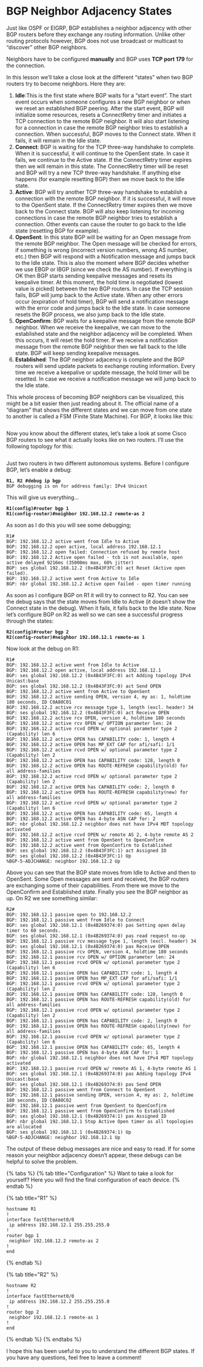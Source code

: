 # BGP Neighbor Adjacency States

Just like OSPF or EIGRP, BGP establishes a neighbor adjacency with other BGP routers before they exchange any routing information. Unlike other routing protocols however, BGP does not use broadcast or multicast to “discover” other BGP neighbors.

Neighbors have to be configured **manually** and BGP uses **TCP port 179** for the connection.

In this lesson we’ll take a close look at the different “states” when two BGP routers try to become neighbors. Here they are:

1. **Idle**:This is the first state where BGP waits for a “start event”. The start event occurs when someone configures a new BGP neighbor or when we reset an established BGP peering. After the start event, BGP will initialize some resources, resets a ConnectRetry timer and initiates a TCP connection to the remote BGP neighbor. It will also start listening for a connection in case the remote BGP neighbor tries to establish a connection. When successful, BGP moves to the Connect state. When it fails, it will remain in the Idle state.
2. **Connect**: BGP is waiting for the TCP three-way handshake to complete. When it is successful, it will continue to the OpenSent state. In case it fails, we continue to the Active state. If the ConnectRetry timer expires then we will remain in this state. The ConnectRetry timer will be reset and BGP will try a new TCP three-way handshake. If anything else happens (for example resetting BGP) then we move back to the Idle state.
3. **Active**: BGP will try another TCP three-way handshake to establish a connection with the remote BGP neighbor. If it is successful, it will move to the OpenSent state. If the ConnectRetry timer expires then we move back to the Connect state. BGP will also keep listening for incoming connections in case the remote BGP neighbor tries to establish a connection. Other events can cause the router to go back to the Idle state (resetting BGP for example).
4. **OpenSent**: In this state BGP will be waiting for an Open message from the remote BGP neighbor. The Open message will be checked for errors, if something is wrong (incorrect version numbers, wrong AS number, etc.) then BGP will respond with a Notification message and jumps back to the Idle state. This is also the moment where BGP decides whether we use EBGP or IBGP (since we check the AS number). If everything is OK then BGP starts sending keepalive messages and resets its keepalive timer. At this moment, the hold time is negotiated (lowest value is picked) between the two BGP routers. In case the TCP session fails, BGP will jump back to the Active state. When any other errors occur (expiration of hold timer), BGP will send a notification message with the error code and jumps back to the Idle state. In case someone resets the BGP process, we also jump back to the Idle state.
5. **OpenConfirm**: BGP waits for a keepalive message from the remote BGP neighbor. When we receive the keepalive, we can move to the established state and the neighbor adjacency will be completed. When this occurs, it will reset the hold timer. If we receive a notification message from the remote BGP neighbor then we fall back to the Idle state. BGP will keep sending keepalive messages.
6. **Established**: The BGP neighbor adjacency is complete and the BGP routers will send update packets to exchange routing information. Every time we receive a keepalive or update message, the hold timer will be resetted. In case we receive a notification message we will jump back to the Idle state.

This whole process of becoming BGP neighbors can be visualized, this might be a bit easier then just reading about it. The official name of a “diagram” that shows the different states and we can move from one state to another is called a FSM (Finite State Machine). For BGP, it looks like this:

<figure><img src="https://cdn.networklessons.com/wp-content/uploads/2015/04/bgp-states-neighbor-adjacency.png" alt=""><figcaption></figcaption></figure>

Now you know about the different states, let’s take a look at some Cisco BGP routers to see what it actually looks like on two routers. I’ll use the following topology for this:

<figure><img src="https://cdn.networklessons.com/wp-content/uploads/2015/04/bgp-r1-r2-as1-as2.png" alt=""><figcaption></figcaption></figure>

Just two routers in two different autonomous systems. Before I configure BGP, let’s enable a debug:

<pre><code><strong>R1, R2 #debug ip bgp
</strong>BGP debugging is on for address family: IPv4 Unicast
</code></pre>

This will give us everything…

<pre><code><strong>R1(config)#router bgp 1
</strong><strong>R1(config-router)#neighbor 192.168.12.2 remote-as 2
</strong></code></pre>

As soon as I do this you will see some debugging;

```
R1#
BGP: 192.168.12.2 active went from Idle to Active
BGP: 192.168.12.2 open active, local address 192.168.12.1
BGP: 192.168.12.2 open failed: Connection refused by remote host
BGP: 192.168.12.2 Active open failed - tcb is not available, open active delayed 9216ms (35000ms max, 60% jitter)
BGP: ses global 192.168.12.2 (0x4B43F3FC:0) act Reset (Active open failed).
BGP: 192.168.12.2 active went from Active to Idle
BGP: nbr global 192.168.12.2 Active open failed - open timer running
```

As soon as I configure BGP on R1 it will try to connect to R2. You can see the debug says that the state moves from Idle to Active (it doesn’t show the Connect state in the debug). When it fails, it falls back to the Idle state. Now let’s configure BGP on R2 as well so we can see a successful progress through the states:

<pre><code><strong>R2(config)#router bgp 2
</strong><strong>R2(config-router)#neighbor 192.168.12.1 remote-as 1
</strong></code></pre>

Now look at the debug on R1:

```
R1#
BGP: 192.168.12.2 active went from Idle to Active
BGP: 192.168.12.2 open active, local address 192.168.12.1
BGP: ses global 192.168.12.2 (0x4B43F3FC:0) act Adding topology IPv4 Unicast:base
BGP: ses global 192.168.12.2 (0x4B43F3FC:0) act Send OPEN
BGP: 192.168.12.2 active went from Active to OpenSent
BGP: 192.168.12.2 active sending OPEN, version 4, my as: 1, holdtime 180 seconds, ID C0A80C01
BGP: 192.168.12.2 active rcv message type 1, length (excl. header) 34
BGP: ses global 192.168.12.2 (0x4B43F3FC:0) act Receive OPEN
BGP: 192.168.12.2 active rcv OPEN, version 4, holdtime 180 seconds
BGP: 192.168.12.2 active rcv OPEN w/ OPTION parameter len: 24
BGP: 192.168.12.2 active rcvd OPEN w/ optional parameter type 2 (Capability) len 6
BGP: 192.168.12.2 active OPEN has CAPABILITY code: 1, length 4
BGP: 192.168.12.2 active OPEN has MP_EXT CAP for afi/safi: 1/1
BGP: 192.168.12.2 active rcvd OPEN w/ optional parameter type 2 (Capability) len 2
BGP: 192.168.12.2 active OPEN has CAPABILITY code: 128, length 0
BGP: 192.168.12.2 active OPEN has ROUTE-REFRESH capability(old) for all address-families
BGP: 192.168.12.2 active rcvd OPEN w/ optional parameter type 2 (Capability) len 2
BGP: 192.168.12.2 active OPEN has CAPABILITY code: 2, length 0
BGP: 192.168.12.2 active OPEN has ROUTE-REFRESH capability(new) for all address-families
BGP: 192.168.12.2 active rcvd OPEN w/ optional parameter type 2 (Capability) len 6
BGP: 192.168.12.2 active OPEN has CAPABILITY code: 65, length 4
BGP: 192.168.12.2 active OPEN has 4-byte ASN CAP for: 2
BGP: nbr global 192.168.12.2 neighbor does not have IPv4 MDT topology activated
BGP: 192.168.12.2 active rcvd OPEN w/ remote AS 2, 4-byte remote AS 2
BGP: 192.168.12.2 active went from OpenSent to OpenConfirm
BGP: 192.168.12.2 active went from OpenConfirm to Established
BGP: ses global 192.168.12.2 (0x4B43F3FC:1) act Assigned ID
BGP: ses global 192.168.12.2 (0x4B43F3FC:1) Up
%BGP-5-ADJCHANGE: neighbor 192.168.12.2 Up
```

Above you can see that the BGP state moves from Idle to Active and then to OpenSent. Some Open messages are sent and received, the BGP routers are exchanging some of their capabilities. From there we move to the OpenConfirm and Established state. Finally you see the BGP neighbor as up. On R2 we see something similar:

```
R2#
BGP: 192.168.12.1 passive open to 192.168.12.2
BGP: 192.168.12.1 passive went from Idle to Connect
BGP: ses global 192.168.12.1 (0x4B269374:0) pas Setting open delay timer to 60 seconds.
BGP: ses global 192.168.12.1 (0x4B269374:0) pas read request no-op
BGP: 192.168.12.1 passive rcv message type 1, length (excl. header) 34
BGP: ses global 192.168.12.1 (0x4B269374:0) pas Receive OPEN
BGP: 192.168.12.1 passive rcv OPEN, version 4, holdtime 180 seconds
BGP: 192.168.12.1 passive rcv OPEN w/ OPTION parameter len: 24
BGP: 192.168.12.1 passive rcvd OPEN w/ optional parameter type 2 (Capability) len 6
BGP: 192.168.12.1 passive OPEN has CAPABILITY code: 1, length 4
BGP: 192.168.12.1 passive OPEN has MP_EXT CAP for afi/safi: 1/1
BGP: 192.168.12.1 passive rcvd OPEN w/ optional parameter type 2 (Capability) len 2
BGP: 192.168.12.1 passive OPEN has CAPABILITY code: 128, length 0
BGP: 192.168.12.1 passive OPEN has ROUTE-REFRESH capability(old) for all address-families
BGP: 192.168.12.1 passive rcvd OPEN w/ optional parameter type 2 (Capability) len 2
BGP: 192.168.12.1 passive OPEN has CAPABILITY code: 2, length 0
BGP: 192.168.12.1 passive OPEN has ROUTE-REFRESH capability(new) for all address-families
BGP: 192.168.12.1 passive rcvd OPEN w/ optional parameter type 2 (Capability) len 6
BGP: 192.168.12.1 passive OPEN has CAPABILITY code: 65, length 4
BGP: 192.168.12.1 passive OPEN has 4-byte ASN CAP for: 1
BGP: nbr global 192.168.12.1 neighbor does not have IPv4 MDT topology activated
BGP: 192.168.12.1 passive rcvd OPEN w/ remote AS 1, 4-byte remote AS 1
BGP: ses global 192.168.12.1 (0x4B269374:0) pas Adding topology IPv4 Unicast:base
BGP: ses global 192.168.12.1 (0x4B269374:0) pas Send OPEN
BGP: 192.168.12.1 passive went from Connect to OpenSent
BGP: 192.168.12.1 passive sending OPEN, version 4, my as: 2, holdtime 180 seconds, ID C0A80C02
BGP: 192.168.12.1 passive went from OpenSent to OpenConfirm
BGP: 192.168.12.1 passive went from OpenConfirm to Established
BGP: ses global 192.168.12.1 (0x4B269374:1) pas Assigned ID
BGP: nbr global 192.168.12.1 Stop Active Open timer as all topologies are allocated
BGP: ses global 192.168.12.1 (0x4B269374:1) Up
%BGP-5-ADJCHANGE: neighbor 192.168.12.1 Up
```

The output of these debug messages are nice and easy to read. If for some reason your neighbor adjacency doesn’t appear, these debugs can be helpful to solve the problem.

{% tabs %}
{% tab title="Configuration" %}
Want to take a look for yourself? Here you will find the final configuration of each device.
{% endtab %}

{% tab title="R1" %}
```
hostname R1
!
interface fastEthernet0/0
 ip address 192.168.12.1 255.255.255.0
!
router bgp 1
 neighbor 192.168.12.2 remote-as 2
!
end
```
{% endtab %}

{% tab title="R2" %}
```
hostname R2
!
interface fastEthernet0/0
 ip address 192.168.12.2 255.255.255.0
!
router bgp 2
 neighbor 192.168.12.1 remote-as 1
!
end
```
{% endtab %}
{% endtabs %}

I hope this has been useful to you to understand the different BGP states. If you have any questions, feel free to leave a comment!
